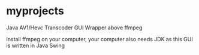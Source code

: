 # myprojects

Java AV1/Hevc Transcoder GUI Wrapper above ffmpeg

Install ffmpeg on your computer, your computer also needs JDK as this GUI is written in Java Swing
